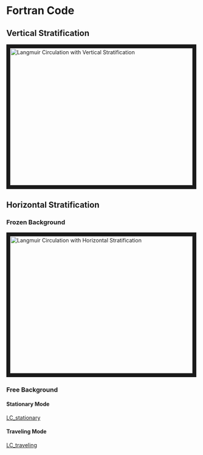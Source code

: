 # Fortran Code
## Vertical Stratification
<a href="https://www.youtube.com/watch?v=Vy_umBQ6F4c" target="_blank"><img src="http://img.youtube.com/vi/Vy_umBQ6F4c/0.jpg" 
alt="Langmuir Circulation with Vertical Stratification" width="480" height="360" border="10" /></a>

## Horizontal Stratification
### Frozen Background
<a href="https://www.youtube.com/watch?v=GhjS_VyFr5g" target="_blank"><img src="http://img.youtube.com/vi/GhjS_VyFr5g/0.jpg" 
alt="Langmuir Circulation with Horizontal Stratification" width="480" height="360" border="10" /></a>

### Free Background
#### Stationary Mode
[LC_stationary](https://drive.google.com/open?id=0B9k5oEcc2vieTHI4dGU2N2dNblE&authuser=0)
#### Traveling Mode
[LC_traveling](https://drive.google.com/open?id=0B9k5oEcc2vieTDc2TFdDQjZ1R0U&authuser=0)


